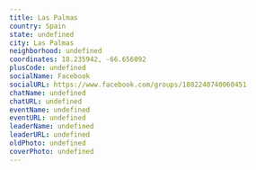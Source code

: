 ```yaml
---
title: Las Palmas
country: Spain
state: undefined
city: Las Palmas
neighborhood: undefined
coordinates: 18.235942, -66.656092
plusCode: undefined
socialName: Facebook
socialURL: https://www.facebook.com/groups/1802240740060451
chatName: undefined
chatURL: undefined
eventName: undefined
eventURL: undefined
leaderName: undefined
leaderURL: undefined
oldPhoto: undefined
coverPhoto: undefined
---
```

